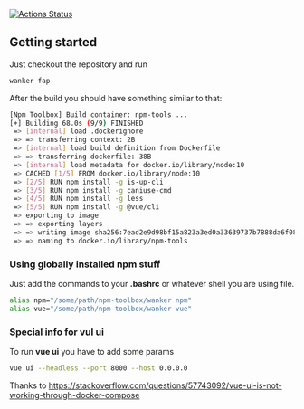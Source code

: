 [![Actions Status](https://github.com/elonmir/npm-toolbox/workflows/Build%20docker%20image/badge.svg)](https://github.com/elonmir/Build%20docker%20image/actions)

## Getting started

Just checkout the repository and run

```bash
wanker fap
```

After the build you should have something similar to that:

```bash
[Npm Toolbox] Build container: npm-tools ...
[+] Building 68.0s (9/9) FINISHED                                                                       
 => [internal] load .dockerignore                                                                       
 => => transferring context: 2B                                                                         
 => [internal] load build definition from Dockerfile                                                    
 => => transferring dockerfile: 38B                                                                     
 => [internal] load metadata for docker.io/library/node:10                                              
 => CACHED [1/5] FROM docker.io/library/node:10                                                         
 => [2/5] RUN npm install -g is-up-cli                                                                  
 => [3/5] RUN npm install -g caniuse-cmd                                                                
 => [4/5] RUN npm install -g less                                                                       
 => [5/5] RUN npm install -g @vue/cli                                                                   
 => exporting to image                                                                                  
 => => exporting layers                                                                                 
 => => writing image sha256:7ead2e9d98bf15a823a3ed0a33639737b7888da6f08cbe77b0d67479e0fabd00            
 => => naming to docker.io/library/npm-tools     
```

### Using globally installed npm stuff

Just add the commands to your **.bashrc** or whatever shell you are using file.

```bash
alias npm="/some/path/npm-toolbox/wanker npm"
alias vue="/some/path/npm-toolbox/wanker vue"
```

### Special info for vul ui

To run **vue ui** you have to add some params

```bash
vue ui --headless --port 8000 --host 0.0.0.0
```

Thanks to https://stackoverflow.com/questions/57743092/vue-ui-is-not-working-through-docker-compose